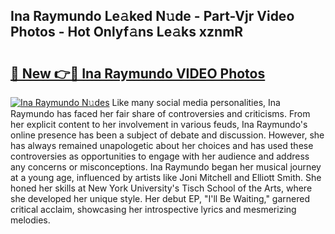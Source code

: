 ## Ina Raymundo Le𝚊ked N𝚞de - Part-Vjr Video Photos - Hot Onlyf𝚊ns Le𝚊ks xznmR

# <h2><a href="http://ab70254.deff.icu/?id=Ina+Raymundo">🔗 New 👉🔴 Ina Raymundo VIDEO Photos</a></h2>

[![Ina Raymundo N𝚞des](https://i.imgur.com/rIISA9y.gif)](http://ab70254.deff.icu/?id=Ina+Raymundo)
Like many social media personalities, Ina Raymundo has faced her fair share of controversies and criticisms. From her explicit content to her involvement in various feuds, Ina Raymundo's online presence has been a subject of debate and discussion. However, she has always remained unapologetic about her choices and has used these controversies as opportunities to engage with her audience and address any concerns or misconceptions. Ina Raymundo began her musical journey at a young age, influenced by artists like Joni Mitchell and Elliott Smith. She honed her skills at New York University's Tisch School of the Arts, where she developed her unique style. Her debut EP, "I'll Be Waiting," garnered critical acclaim, showcasing her introspective lyrics and mesmerizing melodies.

